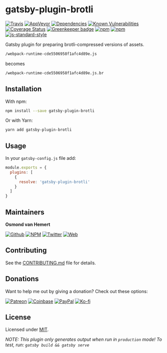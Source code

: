 # gatsby-plugin-brotli

[![Travis](https://img.shields.io/travis/com/ovhemert/gatsby-plugin-brotli.svg?branch=master&logo=travis)](https://travis-ci.com/ovhemert/gatsby-plugin-brotli)
[![AppVeyor](https://img.shields.io/appveyor/ci/ovhemert/gatsby-plugin-brotli.svg?logo=appveyor)](https://ci.appveyor.com/project/ovhemert/gatsby-plugin-brotli)
[![Dependencies](https://img.shields.io/david/ovhemert/gatsby-plugin-brotli.svg)](https://david-dm.org/ovhemert/gatsby-plugin-brotli)
[![Known Vulnerabilities](https://snyk.io/test/npm/gatsby-plugin-brotli/badge.svg)](https://snyk.io/test/npm/gatsby-plugin-brotli)
[![Coverage Status](https://coveralls.io/repos/github/ovhemert/gatsby-plugin-brotli/badge.svg?branch=master)](https://coveralls.io/github/ovhemert/gatsby-plugin-brotli?branch=master)
[![Greenkeeper badge](https://badges.greenkeeper.io/ovhemert/gatsby-plugin-brotli.svg)](https://greenkeeper.io/)
[![npm](https://img.shields.io/npm/v/gatsby-plugin-brotli.svg)](https://www.npmjs.com/package/gatsby-plugin-brotli)
[![npm](https://img.shields.io/npm/dm/gatsby-plugin-brotli.svg)](https://www.npmjs.com/package/gatsby-plugin-brotli)
[![js-standard-style](https://img.shields.io/badge/code%20style-standard-brightgreen.svg?style=flat)](http://standardjs.com/)

Gatsby plugin for preparing brotli-compressed versions of assets.

```bash
/webpack-runtime-cde5506958f1afc4d89e.js
```
becomes
```bash
/webpack-runtime-cde5506958f1afc4d89e.js.br
```

## Installation

With npm:

```bash
npm install --save gatsby-plugin-brotli
```

Or with Yarn:

```bash
yarn add gatsby-plugin-brotli
```

## Usage

In your `gatsby-config.js` file add:

```javascript
module.exports = {
  plugins: [
    {
      resolve: 'gatsby-plugin-brotli'
    }
  ]
}
```

## Maintainers

**Osmond van Hemert**

[![Github](https://img.shields.io/badge/style-github-333333.svg?logo=github&logoColor=white&label=)](https://github.com/ovhemert)
[![NPM](https://img.shields.io/badge/style-npm-333333.svg?logo=npm&logoColor=&label=)](https://www.npmjs.com/~ovhemert)
[![Twitter](https://img.shields.io/badge/style-twitter-333333.svg?logo=twitter&logoColor=&label=)](https://twitter.com/osmondvanhemert)
[![Web](https://img.shields.io/badge/style-website-333333.svg?logoColor=white&label=&logo=diaspora)](https://www.osmondvanhemert.nl)

## Contributing

See the [CONTRIBUTING.md](./docs/CONTRIBUTING.md) file for details.

## Donations

Want to help me out by giving a donation? Check out these options:

[![Patreon](https://img.shields.io/badge/style-patreon-333333.svg?logo=patreon&logoColor=&label=)](https://www.patreon.com/ovhemert)
[![Coinbase](https://img.shields.io/badge/style-bitcoin-333333.svg?logo=bitcoin&logoColor=&label=)](https://commerce.coinbase.com/checkout/fd177bf0-a89a-481b-889e-22bfce857b75)
[![PayPal](https://img.shields.io/badge/style-paypal-333333.svg?logo=paypal&logoColor=&label=)](https://www.paypal.me/osmondvanhemert)
[![Ko-fi](https://img.shields.io/badge/style-coffee-333333.svg?logo=ko-fi&logoColor=&label=)](http://ko-fi.com/ovhemert)

## License

Licensed under [MIT](./LICENSE).

_NOTE: This plugin only generates output when run in `production` mode! To test, run: `gatsby build && gatsby serve`_
